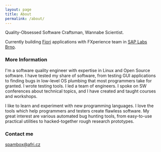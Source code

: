 ```yaml
---
layout: page
title: About
permalink: /about/
---
```


Quality-Obsessed Software Craftsman, Wannabe Scientist.

Currently building
[Fiori](https://www.sap.com/product/technology-platform/fiori.html)
applications with FXperience team in [SAP Labs
Brno](https://www.facebook.com/sapLabsBrno/).

### More Information

I'm a software quality engineer with expertise in Linux and Open Source
software. I have tested my share of software, from testing GUI applications to
finding bugs in low-level OS plumbing that most programmers take for granted. I
wrote testing tools. I led a team of engineers. I spoke on SW conferences about
technical topics, and I have created and taught courses and workshops.

I like to learn and experiment with new programming languages. I love the tools
which help programmers and testers create flawless software. My great interest
are various automated bug hunting tools, from easy-to-use practical utilities
to hacked-together rough research prototypes.

### Contact me

[spambox@afri.cz](mailto:spambox@afri.cz)
